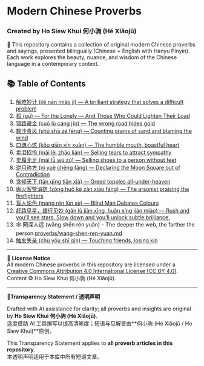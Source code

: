 # Modern Chinese Proverbs  
### Created by Ho Siew Khui 何小驹 (Hé Xiǎojū)  

📜 This repository contains a collection of original modern Chinese proverbs and sayings, presented bilingually (Chinese + English with Hanyu Pinyin).  
Each work explores the beauty, nuance, and wisdom of the Chinese language in a contemporary context.  

## 📚 Table of Contents

1. [解难妙计 (jiě nàn miào jì) — A brilliant strategy that solves a difficult problem](proverbs/jie-nan-miao-ji.md)
2. [孤 (gū) — For the Lonely — And Those Who Could Lighten Their Load](proverbs/gu.md)
3. [错路藏金 (cuò lù cáng jīn) — The wrong road hides gold](proverbs/cuo-lu-cang-jin.md)
4. [数沙责风 (shǔ shā zé fēng) — Counting grains of sand and blaming the wind](proverbs/shu-sha-ze-feng.md)
5. [口谦心炫 (kǒu qiān xīn xuàn) — The humble mouth, boastful heart](proverbs/kou-qian-xin-xuan.md)
6. [卖泪招怜 (mài lèi zhāo lián) — Selling tears to attract sympathy](proverbs/mai-lei-zhao-lian.md)
7. [卖履无足 (mài lǚ wú zú) — Selling shoes to a person without feet](proverbs/mai-lv-wu-zu.md)
8. [逆月称方 (nì yuè chēng fāng) — Declaring the Moon Square out of Contradiction](proverbs/ni-yue-cheng-fang.md)
9. [贪倾天下 (tān qīng tiān xià) — Greed topples all-under-heaven](proverbs/tan-qing-tian-xia.md)
10. [纵火客赞消防 (zòng huǒ kè zàn xiāo fáng) — The arsonist praising the firefighters](proverbs/zong-huo-ke-zan-xiao-fang.md)
11. [盲人论色 (máng rén lùn sè) — Blind Man Debates Colours](proverbs/mang-ren-lun-se.md)
12. [赶路见星，缓行见妙 (gǎn lù jiàn xīng, huǎn xíng jiàn miào) — Rush and you’ll see stars. Slow down and you’ll unlock subtle brilliance.](proverbs/gan-lu-jian-xing-huan-xing-jian-miao.md)
13. 🕸️ 网深人远 (wǎng shēn rén yuǎn) – The deeper the web, the farther the person [proverbs/wang-shen-ren-yuan.md](proverbs/wang-shen-ren-yuan.md)
14. [触友失亲 (chù yǒu shī qīn) — Touching friends, losing kin](proverbs/2025/chuyou-shiqin.md)

     










---

📜 **License Notice**  
All modern Chinese proverbs in this repository are licensed under a [Creative Commons Attribution 4.0 International License (CC BY 4.0)](https://creativecommons.org/licenses/by/4.0/).  
Content © Ho Siew Khui 何小驹 (Hé Xiǎojū).  

---
📜**Transparency Statement / 透明声明**

Drafted with AI assistance for clarity; all proverbs and insights are original by **Ho Siew Khui 何小驹 (Hé Xiǎojū)**.  
适度借助 AI 工具撰写以提高清晰度；短语与见解皆由**何小驹 (Hé Xiǎojū / Ho Siew Khui)**原创。  

This Transparency Statement applies to **all proverb articles in this repository**.  
本透明声明适用于本库中所有短语文章。
